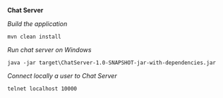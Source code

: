 **Chat Server**

*Build the application*

`mvn clean install`

*Run chat server on Windows*

`java -jar target\ChatServer-1.0-SNAPSHOT-jar-with-dependencies.jar`

*Connect locally a user to Chat Server*

`telnet localhost 10000`